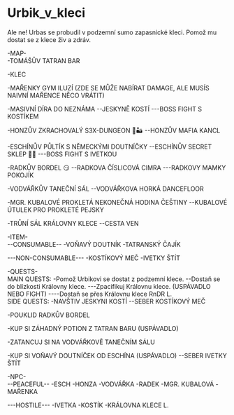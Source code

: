 # Urbik_v_kleci
Ale ne! Urbas se probudil v podzemní sumo zapasnické kleci. Pomož mu dostat se z klece živ a zdráv. 

-MAP-
<br>
-TOMÁŠŮV TATRAN BAR 

-KLEC

-MAŘENKY GYM ILUZÍ (ZDE SE MŮŽE NABÍRAT DAMAGE, ALE MUSÍS NAIVNÍ MAŘENCE NĚCO VRÁTIT)

-MASIVNÍ DÍRA DO NEZNÁMA
--JESKYNĚ KOSTÍ
---BOSS FIGHT S KOSTÍKEM

-HONZŮV ZKRACHOVALÝ S3X-DUNGEON 🍆🏜️
--HONZŮV MAFIA KANCL

-ESCHÍNŮV PŮLTÍK S NĚMECKÝMI DOUTNÍČKY
--ESCHÍNŮV SECRET SKLEP 🍃🍃
---BOSS FIGHT S IVETKOU

-RADKŮV BORDEL 😏
--RADKOVA ČÍSLICOVÁ CIMRA
---RADKOVY MAMKY POKOJÍK

-VODVÁŘKŮV TANEČNÍ SÁL
--VODVÁŘKOVA HORKÁ DANCEFLOOR

-MGR. KUBALOVÉ PROKLETÁ NEKONEČNÁ HODINA ČEŠTINY
--KUBALOVÉ ÚTULEK PRO PROKLETÉ PEJSKY

-TRŮNÍ SÁL KRÁLOVNY KLECE
--CESTA VEN


-ITEM-
<br>
--CONSUMABLE--
-VOŇAVÝ DOUTNÍK
-TATRANSKÝ ČAJÍK

---NON-CONSUMABLE---
-KOSTÍKOVÝ MEČ
-IVETKY ŠTÍT


-QUESTS-
<br>
MAIN QUESTS:
  -Pomož Urbikovi se dostat z podzemní klece. 
  --Dostaň se do blízkosti Královny klece.
  ---Zpacifikuj Královnu klece. (USPÁVADLO NEBO FIGHT)
  ----Dostaň se přes Královnu klece RnDR L.
  <br>
SIDE QUESTS:
-NAVŠTIV JESKYNI KOSTÍ 
--SEBER KOSTÍKOVÝ MEČ

-POUKLID RADKŮV BORDEL

-KUP SI ZÁHADNÝ POTION Z TATRAN BARU (USPÁVADLO)

-ZATANCUJ SI NA VODVÁŘKOVĚ TANEČNÍM SÁLU

-KUP SI VOŇAVÝ DOUTNÍČEK OD ESCHÍNA (USPÁVADLO)
--SEBER IVETKY ŠTÍT 


-NPC-
<br>
--PEACEFUL--
-ESCH
-HONZA
-VODVÁŘKA
-RADEK
-MGR. KUBALOVÁ
-MAŘENKA

---HOSTILE---
-IVETKA
-KOSTÍK
-KRÁLOVNA KLECE L.



